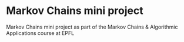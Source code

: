 # Markov Chains mini project
Markov Chains mini project as part of the Markov Chains & Algorithmic Applications course at EPFL
